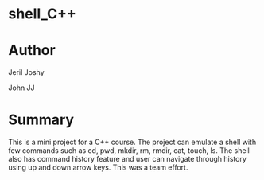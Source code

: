 # shell_C++
# Author
Jeril Joshy

John JJ

# Summary
This is a mini project for a C++ course.
The project can emulate a shell with few commands such as cd, pwd, mkdir, rm, rmdir, cat, touch, ls. The shell also has command history feature and user can navigate through history using up and down arrow keys.
This was a team effort.
